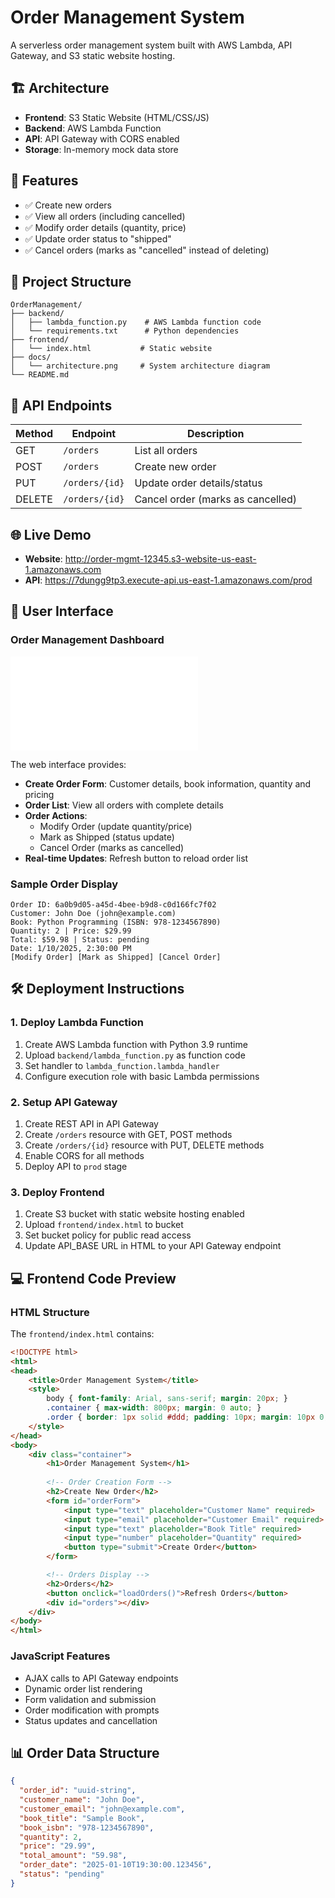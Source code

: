 # Order Management System

A serverless order management system built with AWS Lambda, API Gateway, and S3 static website hosting.

## 🏗️ Architecture

- **Frontend**: S3 Static Website (HTML/CSS/JS)
- **Backend**: AWS Lambda Function
- **API**: API Gateway with CORS enabled
- **Storage**: In-memory mock data store

## 🚀 Features

- ✅ Create new orders
- ✅ View all orders (including cancelled)
- ✅ Modify order details (quantity, price)
- ✅ Update order status to "shipped"
- ✅ Cancel orders (marks as "cancelled" instead of deleting)

## 📁 Project Structure

```
OrderManagement/
├── backend/
│   ├── lambda_function.py    # AWS Lambda function code
│   └── requirements.txt      # Python dependencies
├── frontend/
│   └── index.html           # Static website
├── docs/
│   └── architecture.png     # System architecture diagram
└── README.md
```

## 🔗 API Endpoints

| Method | Endpoint | Description |
|--------|----------|-------------|
| GET    | `/orders` | List all orders |
| POST   | `/orders` | Create new order |
| PUT    | `/orders/{id}` | Update order details/status |
| DELETE | `/orders/{id}` | Cancel order (marks as cancelled) |

## 🌐 Live Demo

- **Website**: http://order-mgmt-12345.s3-website-us-east-1.amazonaws.com
- **API**: https://7dungg9tp3.execute-api.us-east-1.amazonaws.com/prod

## 📱 User Interface

### Order Management Dashboard
![Order Management Interface](frontend/index.html)

The web interface provides:
- **Create Order Form**: Customer details, book information, quantity and pricing
- **Order List**: View all orders with complete details
- **Order Actions**: 
  - Modify Order (update quantity/price)
  - Mark as Shipped (status update)
  - Cancel Order (marks as cancelled)
- **Real-time Updates**: Refresh button to reload order list

### Sample Order Display
```
Order ID: 6a0b9d05-a45d-4bee-b9d8-c0d166fc7f02
Customer: John Doe (john@example.com)
Book: Python Programming (ISBN: 978-1234567890)
Quantity: 2 | Price: $29.99
Total: $59.98 | Status: pending
Date: 1/10/2025, 2:30:00 PM
[Modify Order] [Mark as Shipped] [Cancel Order]
```

## 🛠️ Deployment Instructions

### 1. Deploy Lambda Function
1. Create AWS Lambda function with Python 3.9 runtime
2. Upload `backend/lambda_function.py` as function code
3. Set handler to `lambda_function.lambda_handler`
4. Configure execution role with basic Lambda permissions

### 2. Setup API Gateway
1. Create REST API in API Gateway
2. Create `/orders` resource with GET, POST methods
3. Create `/orders/{id}` resource with PUT, DELETE methods
4. Enable CORS for all methods
5. Deploy API to `prod` stage

### 3. Deploy Frontend
1. Create S3 bucket with static website hosting enabled
2. Upload `frontend/index.html` to bucket
3. Set bucket policy for public read access
4. Update API_BASE URL in HTML to your API Gateway endpoint

## 💻 Frontend Code Preview

### HTML Structure
The `frontend/index.html` contains:

```html
<!DOCTYPE html>
<html>
<head>
    <title>Order Management System</title>
    <style>
        body { font-family: Arial, sans-serif; margin: 20px; }
        .container { max-width: 800px; margin: 0 auto; }
        .order { border: 1px solid #ddd; padding: 10px; margin: 10px 0; }
    </style>
</head>
<body>
    <div class="container">
        <h1>Order Management System</h1>
        
        <!-- Order Creation Form -->
        <h2>Create New Order</h2>
        <form id="orderForm">
            <input type="text" placeholder="Customer Name" required>
            <input type="email" placeholder="Customer Email" required>
            <input type="text" placeholder="Book Title" required>
            <input type="number" placeholder="Quantity" required>
            <button type="submit">Create Order</button>
        </form>

        <!-- Orders Display -->
        <h2>Orders</h2>
        <button onclick="loadOrders()">Refresh Orders</button>
        <div id="orders"></div>
    </div>
</body>
</html>
```

### JavaScript Features
- AJAX calls to API Gateway endpoints
- Dynamic order list rendering
- Form validation and submission
- Order modification with prompts
- Status updates and cancellation

## 📊 Order Data Structure

```json
{
  "order_id": "uuid-string",
  "customer_name": "John Doe",
  "customer_email": "john@example.com",
  "book_title": "Sample Book",
  "book_isbn": "978-1234567890",
  "quantity": 2,
  "price": "29.99",
  "total_amount": "59.98",
  "order_date": "2025-01-10T19:30:00.123456",
  "status": "pending"
}
```